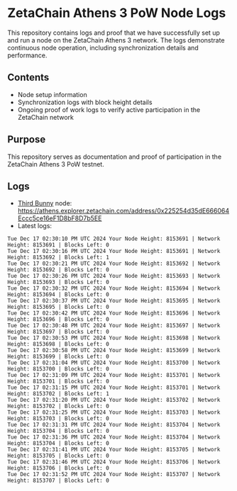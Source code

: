 # ZetaChain Athens 3 PoW Node Logs
This repository contains logs and proof that we have successfully set up and run a node on the ZetaChain Athens 3 network. The logs demonstrate continuous node operation, including synchronization details and performance.

## Contents
- Node setup information
- Synchronization logs with block height details
- Ongoing proof of work logs to verify active participation in the ZetaChain network

## Purpose
This repository serves as documentation and proof of participation in the ZetaChain Athens 3 PoW testnet.

## Logs

- [Third Bunny](https://thirdbunny.xyz/) node: https://athens.explorer.zetachain.com/address/0x225254d35dE666064Eccc5ce16eF1D8bF8D7b5EE
- Latest logs:
```
Tue Dec 17 02:30:10 PM UTC 2024 Your Node Height: 8153691 | Network Height: 8153691 | Blocks Left: 0
Tue Dec 17 02:30:16 PM UTC 2024 Your Node Height: 8153691 | Network Height: 8153692 | Blocks Left: 1
Tue Dec 17 02:30:21 PM UTC 2024 Your Node Height: 8153692 | Network Height: 8153692 | Blocks Left: 0
Tue Dec 17 02:30:26 PM UTC 2024 Your Node Height: 8153693 | Network Height: 8153693 | Blocks Left: 0
Tue Dec 17 02:30:32 PM UTC 2024 Your Node Height: 8153694 | Network Height: 8153694 | Blocks Left: 0
Tue Dec 17 02:30:37 PM UTC 2024 Your Node Height: 8153695 | Network Height: 8153695 | Blocks Left: 0
Tue Dec 17 02:30:42 PM UTC 2024 Your Node Height: 8153696 | Network Height: 8153696 | Blocks Left: 0
Tue Dec 17 02:30:48 PM UTC 2024 Your Node Height: 8153697 | Network Height: 8153697 | Blocks Left: 0
Tue Dec 17 02:30:53 PM UTC 2024 Your Node Height: 8153698 | Network Height: 8153698 | Blocks Left: 0
Tue Dec 17 02:30:58 PM UTC 2024 Your Node Height: 8153699 | Network Height: 8153699 | Blocks Left: 0
Tue Dec 17 02:31:04 PM UTC 2024 Your Node Height: 8153700 | Network Height: 8153700 | Blocks Left: 0
Tue Dec 17 02:31:09 PM UTC 2024 Your Node Height: 8153701 | Network Height: 8153701 | Blocks Left: 0
Tue Dec 17 02:31:15 PM UTC 2024 Your Node Height: 8153701 | Network Height: 8153702 | Blocks Left: 1
Tue Dec 17 02:31:20 PM UTC 2024 Your Node Height: 8153702 | Network Height: 8153702 | Blocks Left: 0
Tue Dec 17 02:31:25 PM UTC 2024 Your Node Height: 8153703 | Network Height: 8153703 | Blocks Left: 0
Tue Dec 17 02:31:31 PM UTC 2024 Your Node Height: 8153704 | Network Height: 8153704 | Blocks Left: 0
Tue Dec 17 02:31:36 PM UTC 2024 Your Node Height: 8153704 | Network Height: 8153704 | Blocks Left: 0
Tue Dec 17 02:31:41 PM UTC 2024 Your Node Height: 8153705 | Network Height: 8153705 | Blocks Left: 0
Tue Dec 17 02:31:46 PM UTC 2024 Your Node Height: 8153706 | Network Height: 8153706 | Blocks Left: 0
Tue Dec 17 02:31:52 PM UTC 2024 Your Node Height: 8153707 | Network Height: 8153707 | Blocks Left: 0
```
